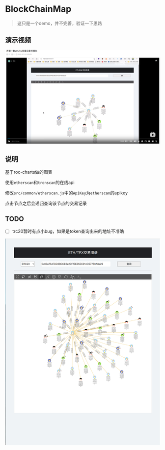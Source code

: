 
# BlockChainMap

> 这只是一个demo，并不完善，验证一下思路
## 演示视频

[![](/images/2022-07-12_18-45.png)](https://www.bilibili.com/video/bv1hT411g7GU)


## 说明

基于roc-charts做的图表

使用`etherscan`和`tronscan`的在线api

修改`src/common/etherscan.js`中的`ApiKey`为`etherscan`的apikey

点击节点之后会递归查询该节点的交易记录


## TODO

- [ ] trc20暂时有点小bug，如果是token查询出来的地址不准确

![](/images/2022-07-12_18-19.png)
